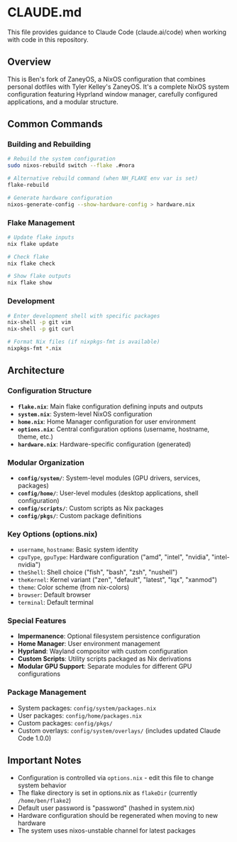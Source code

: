 # CLAUDE.md

This file provides guidance to Claude Code (claude.ai/code) when working with code in this repository.

## Overview

This is Ben's fork of ZaneyOS, a NixOS configuration that combines personal dotfiles with Tyler Kelley's ZaneyOS. It's a complete NixOS system configuration featuring Hyprland window manager, carefully configured applications, and a modular structure.

## Common Commands

### Building and Rebuilding
```bash
# Rebuild the system configuration
sudo nixos-rebuild switch --flake .#nora

# Alternative rebuild command (when NH_FLAKE env var is set)
flake-rebuild

# Generate hardware configuration
nixos-generate-config --show-hardware-config > hardware.nix
```

### Flake Management
```bash
# Update flake inputs
nix flake update

# Check flake
nix flake check

# Show flake outputs
nix flake show
```

### Development
```bash
# Enter development shell with specific packages
nix-shell -p git vim
nix-shell -p git curl

# Format Nix files (if nixpkgs-fmt is available)
nixpkgs-fmt *.nix
```

## Architecture

### Configuration Structure
- **`flake.nix`**: Main flake configuration defining inputs and outputs
- **`system.nix`**: System-level NixOS configuration
- **`home.nix`**: Home Manager configuration for user environment
- **`options.nix`**: Central configuration options (username, hostname, theme, etc.)
- **`hardware.nix`**: Hardware-specific configuration (generated)

### Modular Organization
- **`config/system/`**: System-level modules (GPU drivers, services, packages)
- **`config/home/`**: User-level modules (desktop applications, shell configuration)
- **`config/scripts/`**: Custom scripts as Nix packages
- **`config/pkgs/`**: Custom package definitions

### Key Options (options.nix)
- `username`, `hostname`: Basic system identity
- `cpuType`, `gpuType`: Hardware configuration ("amd", "intel", "nvidia", "intel-nvidia")
- `theShell`: Shell choice ("fish", "bash", "zsh", "nushell")
- `theKernel`: Kernel variant ("zen", "default", "latest", "lqx", "xanmod")
- `theme`: Color scheme (from nix-colors)
- `browser`: Default browser
- `terminal`: Default terminal

### Special Features
- **Impermanence**: Optional filesystem persistence configuration
- **Home Manager**: User environment management
- **Hyprland**: Wayland compositor with custom configuration
- **Custom Scripts**: Utility scripts packaged as Nix derivations
- **Modular GPU Support**: Separate modules for different GPU configurations

### Package Management
- System packages: `config/system/packages.nix`
- User packages: `config/home/packages.nix`
- Custom packages: `config/pkgs/`
- Custom overlays: `config/system/overlays/` (includes updated Claude Code 1.0.0)

## Important Notes

- Configuration is controlled via `options.nix` - edit this file to change system behavior
- The flake directory is set in options.nix as `flakeDir` (currently `/home/ben/flake2`)
- Default user password is "password" (hashed in system.nix)
- Hardware configuration should be regenerated when moving to new hardware
- The system uses nixos-unstable channel for latest packages